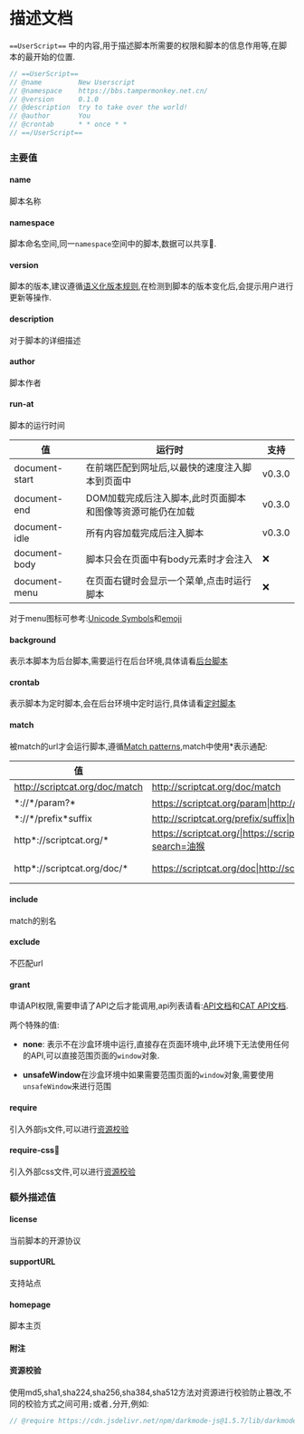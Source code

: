 # 描述文档

`==UserScript==` 中的内容,用于描述脚本所需要的权限和脚本的信息作用等,在脚本的最开始的位置.

```js
// ==UserScript==
// @name         New Userscript
// @namespace    https://bbs.tampermonkey.net.cn/
// @version      0.1.0
// @description  try to take over the world!
// @author       You
// @crontab      * * once * *
// ==/UserScript==
```


### 主要值

#### name

脚本名称

#### namespace

脚本命名空间,同一`namespace`空间中的脚本,数据可以共享🧪.

#### version

脚本的版本,建议遵循[语义化版本规则](https://semver.org/lang/zh-CN/),在检测到脚本的版本变化后,会提示用户进行更新等操作.

#### description

对于脚本的详细描述

#### author

脚本作者

#### run-at

脚本的运行时间

| 值             | 运行时                                                     | 支持   |
| -------------- | ---------------------------------------------------------- | ------ |
| document-start | 在前端匹配到网址后,以最快的速度注入脚本到页面中            | v0.3.0 |
| document-end   | DOM加载完成后注入脚本,此时页面脚本和图像等资源可能仍在加载 | v0.3.0 |
| document-idle  | 所有内容加载完成后注入脚本                                 | v0.3.0 |
| document-body  | 脚本只会在页面中有body元素时才会注入                       | ❌      |
| document-menu  | 在页面右键时会显示一个菜单,点击时运行脚本                  | ❌      |

对于menu图标可参考:[Unicode Symbols](https://unicode-table.com/en/)和[emoji](https://www.emojiall.com/zh-hans)

#### background

表示本脚本为后台脚本,需要运行在后台环境,具体请看[后台脚本](background.md)

#### crontab

表示脚本为定时脚本,会在后台环境中定时运行,具体请看[定时脚本](cron.md)

#### match

被match的url才会运行脚本,遵循[Match patterns](https://developer.chrome.com/docs/extensions/mv3/match_patterns/),match中使用*表示通配:

| 值                             | 正确案例                                                     | 错误案例                               |
| ------------------------------ | ------------------------------------------------------------ | -------------------------------------- |
| http://scriptcat.org/doc/match | http://scriptcat.org/doc/match                               | http://scriptcat.org/doc/runAt         |
| \*://\*/param?*                | https://scriptcat.org/param\|http://scriptcat.org/param?search=油猴 | https://scriptcat.org/test/param       |
| \*://\*/prefix*suffix          | http://scriptcat.org/prefix/suffix\|http://scriptcat.org/prefix/mid/suffix\|http://scriptcat.org/prefixsuffix | http://scriptcat.org/prefix/suffix/end |
| http\*://scriptcat.org/*       | https://scriptcat.org/\|https://scriptcat.org/doc\|http://scriptcat.org/doc/match\|http://scriptcat.org/param?search=油猴 | https://doc.scriptcat.org/             |
| http\*://scriptcat.org/doc/*   | https://scriptcat.org/doc\|http://scriptcat.org/doc/match    | http://scriptcat.org/param?search=油猴 |

#### include

match的别名

#### exclude

不匹配url

#### grant

申请API权限,需要申请了API之后才能调用,api列表请看:[API文档](./api.md)和[CAT API文档](cat-api.md).

两个特殊的值:

* **none**: 表示不在沙盒环境中运行,直接存在页面环境中,此环境下无法使用任何的API,可以直接范围页面的`window`对象.

* **unsafeWindow**在沙盒环境中如果需要范围页面的`window`对象,需要使用`unsafeWindow`来进行范围

#### require

引入外部js文件,可以进行[资源校验](#资源校验)

#### require-css🧪

引入外部css文件,可以进行[资源校验](#资源校验)


### 额外描述值

#### license

当前脚本的开源协议

#### supportURL

支持站点

#### homepage

脚本主页



#### 附注

#### 资源校验

使用md5,sha1,sha224,sha256,sha384,sha512方法对资源进行校验防止篡改,不同的校验方式之间可用`;`或者`,`分开,例如:

```js
// @require https://cdn.jsdelivr.net/npm/darkmode-js@1.5.7/lib/darkmode-js.min.js#md5=d55836f30c097da753179f82fa6f108f;sha256=a476ab8560837a51938aa6e1720c8be87c2862b6221690e9de7ffac113811a90
```



